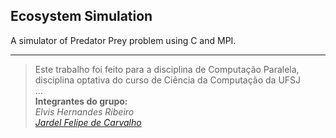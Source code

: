 ## Ecosystem Simulation

A simulator of Predator Prey problem using C and MPI.

----

> Este trabalho foi feito para a disciplina de Computação Paralela, disciplina optativa do curso de Ciência da Computação da UFSJ<br/>
...<br/>
**Integrantes do grupo:**<br/>
*Elvis Hernandes Ribeiro*<br/>
*[Jardel Felipe de Carvalho](https://github.com/jardelcarvalho)*
